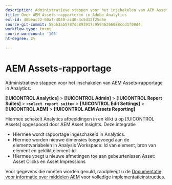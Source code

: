 ```yaml
---
description: Administratieve stappen voor het inschakelen van AEM Assets-rapportage in Analytics.
title: Over AEM Assets rapporteren in Adobe Analytics
exl-id: 48beac22-60af-4030-ac40-4c5d12f25d5e
source-git-commit: 58bb3ab5787de893917c95946266088ccd1f00d4
workflow-type: tm+mt
source-wordcount: '105'
ht-degree: 2%

---
```


# AEM Assets-rapportage

Administratieve stappen voor het inschakelen van AEM Assets-rapportage in Analytics.

**[!UICONTROL Analytics]** > **[!UICONTROL Admin]** > **[!UICONTROL Report Suites]** > **`<select report suite>`** > **[!UICONTROL Edit Settings]** > **[!UICONTROL AEM]** > **[!UICONTROL AEM Assets Reporting]**

Hiermee schakelt Analytics afbeeldingen in en klikt u op [!UICONTROL Assets] opgespoord door AEM Asset Insights. Deze integratie

* Hiermee wordt rapportage ingeschakeld in Analytics.
* Hiermee worden nieuwe dimensies toegevoegd aan de elementvariabelen in Analysis Workspace: Id van element, bron van element en geklikt element-id
* Hiermee voegt u nieuwe afmetingen toe aan gebeurtenissen Asset: Asset Clicks en Asset Impressions

Voor gegevens die moeten worden gevuld, raadpleegt u de [Documentatie voor informatie over middelen AEM](https://experienceleague.adobe.com/docs/experience-manager-cloud-service/assets/manage/assets-insights.html?lang=en) voor volledige implementatieinstructies.
